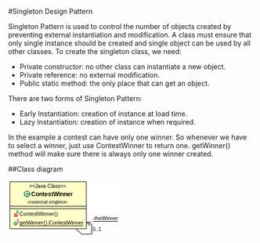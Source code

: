 #Singleton Design Pattern

Singleton Pattern is used to control the number of objects created by preventing external instantiation and modification. A class must ensure that only single instance should be created and single object can be used by all other classes. To create the singleton class, we need:
- Private constructor: no other class can instantiate a new object.
- Private reference: no external modification.
- Public static method: the only place that can get an object.

There are two forms of Singleton Pattern:
- Early Instantiation: creation of instance at load time.
- Lazy Instantiation: creation of instance when required.

In the example a contest can have only one winner. So whenever we have to select a winner, just use ContestWinner to return one. getWinner() method will make sure there is always only one winner created.

##Class diagram

![ScreenShot](classdiagram.png)
